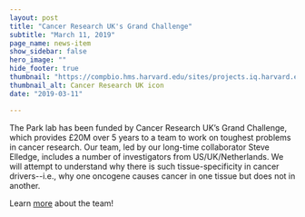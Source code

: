 ```yaml
---
layout: post
title: "Cancer Research UK's Grand Challenge"
subtitle: "March 11, 2019"
page_name: news-item
show_sidebar: false
hero_image: ""
hide_footer: true
thumbnail: "https://compbio.hms.harvard.edu/sites/projects.iq.harvard.edu/files/styles/os_square_100_100/public/parklab/files/cruk.jpg?m=1552311006&itok=b38JAKh_"
thumbnail_alt: Cancer Research UK icon
date: "2019-03-11"

---
```


The Park lab has been funded by Cancer Research UK’s Grand Challenge, which provides £20M over 5 years to a team to work on toughest problems in cancer research. Our team, led by our long-time collaborator Steve Elledge, includes a number of investigators from US/UK/Netherlands. We will attempt to understand why there is such tissue-specificity in cancer drivers--i.e., why one oncogene causes cancer in one tissue but does not in another.

Learn [more](https://compbio.hms.harvard.edu/sites/projects.iq.harvard.edu/files/styles/os_news_full/public/parklab/files/cruk.jpg?m=1552311001&itok=QxBcX0Yq) about the team!